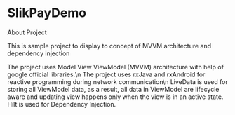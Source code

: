 # SlikPayDemo
About Project

This is  sample project to display to concept of MVVM architecture and dependency injection

The project uses Model View ViewModel (MVVM) architecture with help of google official libraries.\n
The project uses rxJava and rxAndroid for reactive programming during network communication\n
LiveData is used for storing all ViewModel data, as a result, all data in ViewModel are lifecycle aware and updating view happens only when the view is in an active state.
Hilt is used for Dependency Injection.
